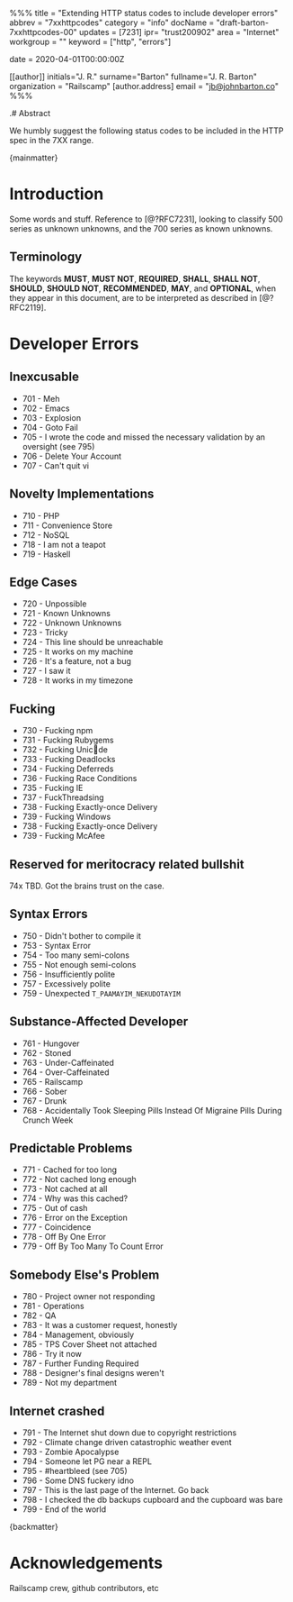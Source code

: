 %%%
  title = "Extending HTTP status codes to include developer errors"
  abbrev = "7xxhttpcodes"
  category = "info"
  docName = "draft-barton-7xxhttpcodes-00"
  updates = [7231]
  ipr= "trust200902"
  area = "Internet"
  workgroup = ""
  keyword = ["http", "errors"]

  date = 2020-04-01T00:00:00Z

  [[author]]
  initials="J. R."
  surname="Barton"
  fullname="J. R. Barton"
  organization = "Railscamp"
    [author.address]
    email = "jb@johnbarton.co"
%%%

.# Abstract

We humbly suggest the following status codes to be included in the HTTP spec in the 7XX range.

{mainmatter}

# Introduction

Some words and stuff. Reference to [@?RFC7231], looking to classify 500 series as unknown unknowns, and the 700 series as known unknowns.

## Terminology

The keywords **MUST**, **MUST NOT**, **REQUIRED**, **SHALL**, **SHALL NOT**, **SHOULD**,
**SHOULD NOT**, **RECOMMENDED**, **MAY**, and **OPTIONAL**, when they appear in this
document, are to be interpreted as described in [@?RFC2119].

# Developer Errors

## Inexcusable

  - 701 - Meh
  - 702 - Emacs
  - 703 - Explosion
  - 704 - Goto Fail
  - 705 - I wrote the code and missed the necessary validation by an oversight (see 795)
  - 706 - Delete Your Account
  - 707 - Can't quit vi

## Novelty Implementations

  - 710 - PHP
  - 711 - Convenience Store
  - 712 - NoSQL
  - 718 - I am not a teapot
  - 719 - Haskell

## Edge Cases

  - 720 - Unpossible
  - 721 - Known Unknowns
  - 722 - Unknown Unknowns
  - 723 - Tricky
  - 724 - This line should be unreachable
  - 725 - It works on my machine
  - 726 - It's a feature, not a bug
  - 727 - I saw it
  - 728 - It works in my timezone

## Fucking

  - 730 - Fucking npm
  - 731 - Fucking Rubygems
  - 732 - Fucking Unic💩de
  - 733 - Fucking Deadlocks
  - 734 - Fucking Deferreds
  - 736 - Fucking Race Conditions
  - 735 - Fucking IE
  - 737 - FuckThreadsing
  - 738 - Fucking Exactly-once Delivery
  - 739 - Fucking Windows
  - 738 - Fucking Exactly-once Delivery
  - 739 - Fucking McAfee

## Reserved for meritocracy related bullshit

  74x TBD. Got the brains trust on the case.

## Syntax Errors

  - 750 - Didn't bother to compile it
  - 753 - Syntax Error
  - 754 - Too many semi-colons
  - 755 - Not enough semi-colons
  - 756 - Insufficiently polite
  - 757 - Excessively polite
  - 759 - Unexpected `T_PAAMAYIM_NEKUDOTAYIM`

## Substance-Affected Developer

  - 761 - Hungover
  - 762 - Stoned
  - 763 - Under-Caffeinated
  - 764 - Over-Caffeinated
  - 765 - Railscamp
  - 766 - Sober
  - 767 - Drunk
  - 768 - Accidentally Took Sleeping Pills Instead Of Migraine Pills During Crunch Week

## Predictable Problems

  - 771 - Cached for too long
  - 772 - Not cached long enough
  - 773 - Not cached at all
  - 774 - Why was this cached?
  - 775 - Out of cash
  - 776 - Error on the Exception
  - 777 - Coincidence
  - 778 - Off By One Error
  - 779 - Off By Too Many To Count Error

## Somebody Else's Problem

  - 780 - Project owner not responding
  - 781 - Operations
  - 782 - QA
  - 783 - It was a customer request, honestly
  - 784 - Management, obviously
  - 785 - TPS Cover Sheet not attached
  - 786 - Try it now
  - 787 - Further Funding Required
  - 788 - Designer's final designs weren't
  - 789 - Not my department

## Internet crashed

  - 791 - The Internet shut down due to copyright restrictions
  - 792 - Climate change driven catastrophic weather event
  - 793 - Zombie Apocalypse
  - 794 - Someone let PG near a REPL
  - 795 - #heartbleed (see 705)
  - 796 - Some DNS fuckery idno
  - 797 - This is the last page of the Internet. Go back
  - 798 - I checked the db backups cupboard and the cupboard was bare
  - 799 - End of the world

{backmatter}

# Acknowledgements

Railscamp crew, github contributors, etc
